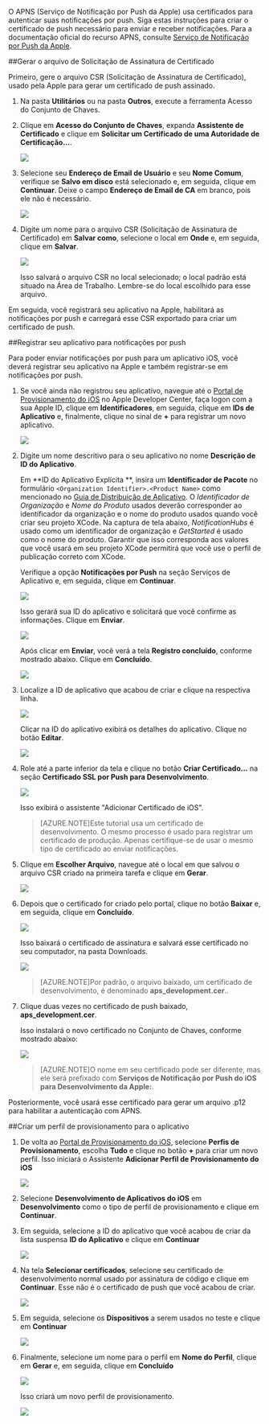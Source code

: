 
O APNS (Serviço de Notificação por Push da Apple) usa certificados para autenticar suas notificações por push. Siga estas instruções para criar o certificado de push necessário para enviar e receber notificações. Para a documentação oficial do recurso APNS, consulte [Serviço de Notificação por Push da Apple](http://go.microsoft.com/fwlink/p/?LinkId=272584).

##Gerar o arquivo de Solicitação de Assinatura de Certificado

Primeiro, gere o arquivo CSR (Solicitação de Assinatura de Certificado), usado pela Apple para gerar um certificado de push assinado.

1. Na pasta **Utilitários** ou na pasta **Outros**, execute a ferramenta Acesso do Conjunto de Chaves.

2. Clique em **Acesso do Conjunto de Chaves**, expanda **Assistente de Certificado** e clique em **Solicitar um Certificado de uma Autoridade de Certificação...**.

  	![](./media/notification-hubs-enable-apple-push-notifications/notification-hubs-request-cert-from-ca.png)

3. Selecione seu **Endereço de Email de Usuário** e seu **Nome Comum**, verifique se **Salvo em disco** está selecionado e, em seguida, clique em **Continuar**. Deixe o campo **Endereço de Email de CA** em branco, pois ele não é necessário.

  	![](./media/notification-hubs-enable-apple-push-notifications/notification-hubs-csr-info.png)

4. Digite um nome para o arquivo CSR (Solicitação de Assinatura de Certificado) em **Salvar como**, selecione o local em **Onde** e, em seguida, clique em **Salvar**.

  	![](./media/notification-hubs-enable-apple-push-notifications/notification-hubs-save-csr.png)

  	Isso salvará o arquivo CSR no local selecionado; o local padrão está situado na Área de Trabalho. Lembre-se do local escolhido para esse arquivo.

Em seguida, você registrará seu aplicativo na Apple, habilitará as notificações por push e carregará esse CSR exportado para criar um certificado de push.

##Registrar seu aplicativo para notificações por push

Para poder enviar notificações por push para um aplicativo iOS, você deverá registrar seu aplicativo na Apple e também registrar-se em notificações por push.

1. Se você ainda não registrou seu aplicativo, navegue até o <a href="http://go.microsoft.com/fwlink/p/?LinkId=272456" target="_blank">Portal de Provisionamento do iOS</a> no Apple Developer Center, faça logon com a sua Apple ID, clique em **Identificadores**, em seguida, clique em **IDs de Aplicativo** e, finalmente, clique no sinal de **+** para registrar um novo aplicativo.

   	![](./media/notification-hubs-enable-apple-push-notifications/notification-hubs-ios-appids.png)


2. Digite um nome descritivo para o seu aplicativo no nome **Descrição de ID do Aplicativo**.

	Em **ID do Aplicativo Explícita **, insira um **Identificador de Pacote** no formulário `<Organization Identifier>.<Product Name>` como mencionado no [Guia de Distribuição de Aplicativo](http://go.microsoft.com/fwlink/?LinkId=613485). O *Identificador de Organização* e *Nome do Produto* usados deverão corresponder ao identificador da organização e o nome do produto usados quando você criar seu projeto XCode. Na captura de tela abaixo, *NotificationHubs* é usado como um identificador de organização e *GetStarted* é usado como o nome do produto. Garantir que isso corresponda aos valores que você usará em seu projeto XCode permitirá que você use o perfil de publicação correto com XCode.
	
	Verifique a opção **Notificações por Push** na seção Serviços de Aplicativo e, em seguida, clique em **Continuar**.

	![](./media/notification-hubs-enable-apple-push-notifications/notification-hubs-new-appid-info.png)

   	Isso gerará sua ID do aplicativo e solicitará que você confirme as informações. Clique em **Enviar**.


    ![](./media/notification-hubs-enable-apple-push-notifications/notification-hubs-confirm-new-appid.png)


   	Após clicar em **Enviar**, você verá a tela **Registro concluído**, conforme mostrado abaixo. Clique em **Concluído**.


    ![](./media/notification-hubs-enable-apple-push-notifications/notification-hubs-appid-registration-complete.png)


3. Localize a ID de aplicativo que acabou de criar e clique na respectiva linha.

   	![](./media/notification-hubs-enable-apple-push-notifications/notification-hubs-ios-appids2.png)

   	Clicar na ID do aplicativo exibirá os detalhes do aplicativo. Clique no botão **Editar**.

   	![](./media/notification-hubs-enable-apple-push-notifications/notification-hubs-edit-appid.png)

4. Role até a parte inferior da tela e clique no botão **Criar Certificado...** na seção **Certificado SSL por Push para Desenvolvimento**.

   	![](./media/notification-hubs-enable-apple-push-notifications/notification-hubs-appid-create-cert.png)

   	Isso exibirá o assistente "Adicionar Certificado de iOS".

    > [AZURE.NOTE]Este tutorial usa um certificado de desenvolvimento. O mesmo processo é usado para registrar um certificado de produção. Apenas certifique-se de usar o mesmo tipo de certificado ao enviar notificações.

5. Clique em **Escolher Arquivo**, navegue até o local em que salvou o arquivo CSR criado na primeira tarefa e clique em **Gerar**.

  	![](./media/notification-hubs-enable-apple-push-notifications/notification-hubs-appid-cert-choose-csr.png)

6. Depois que o certificado for criado pelo portal, clique no botão **Baixar** e, em seguida, clique em **Concluído**.

  	![](./media/notification-hubs-enable-apple-push-notifications/notification-hubs-appid-download-cert.png)

   	Isso baixará o certificado de assinatura e salvará esse certificado no seu computador, na pasta Downloads.

  	![](./media/notification-hubs-enable-apple-push-notifications/notification-hubs-cert-downloaded.png)

    > [AZURE.NOTE]Por padrão, o arquivo baixado, um certificado de desenvolvimento, é denominado **aps\_development.cer**..

7. Clique duas vezes no certificado de push baixado, **aps\_development.cer**.

   	Isso instalará o novo certificado no Conjunto de Chaves, conforme mostrado abaixo:

   	![](./media/notification-hubs-enable-apple-push-notifications/notification-hubs-cert-in-keychain.png)

    > [AZURE.NOTE]O nome em seu certificado pode ser diferente, mas ele será prefixado com **Serviços de Notificação por Push do iOS para Desenvolvimento da Apple:**.

Posteriormente, você usará esse certificado para gerar um arquivo .p12 para habilitar a autenticação com APNS.

##Criar um perfil de provisionamento para o aplicativo

1. De volta ao <a href="http://go.microsoft.com/fwlink/p/?LinkId=272456" target="_blank">Portal de Provisionamento do iOS</a>, selecione **Perfis de Provisionamento**, escolha **Tudo** e clique no botão **+** para criar um novo perfil. Isso iniciará o Assistente **Adicionar Perfil de Provisionamento do iOS**

   	![](./media/notification-hubs-enable-apple-push-notifications/notification-hubs-new-provisioning-profile.png)

2. Selecione **Desenvolvimento de Aplicativos do iOS** em **Desenvolvimento** como o tipo de perfil de provisionamento e clique em **Continuar**.


3. Em seguida, selecione a ID do aplicativo que você acabou de criar da lista suspensa **ID do Aplicativo** e clique em **Continuar**

   	![](./media/notification-hubs-enable-apple-push-notifications/notification-hubs-select-appid-for-provisioning.png)


4. Na tela **Selecionar certificados**, selecione seu certificado de desenvolvimento normal usado por assinatura de código e clique em **Continuar**. Esse não é o certificado de push que você acabou de criar.

   	![](./media/notification-hubs-enable-apple-push-notifications/notification-hubs-provisioning-select-cert.png)


5. Em seguida, selecione os **Dispositivos** a serem usados no teste e clique em **Continuar**

   	![](./media/notification-hubs-enable-apple-push-notifications/notification-hubs-provisioning-select-devices.png)


6. Finalmente, selecione um nome para o perfil em **Nome do Perfil**, clique em **Gerar** e, em seguida, clique em **Concluído**

   	![](./media/notification-hubs-enable-apple-push-notifications/notification-hubs-provisioning-name-profile.png)


  	Isso criará um novo perfil de provisionamento.

   	![](./media/notification-hubs-enable-apple-push-notifications/notification-hubs-provisioning-profile-ready.png)

<!---HONumber=August15_HO6-->